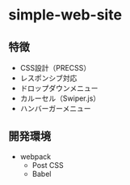 # simple-web-site

## 特徴
  - CSS設計（PRECSS）
  - レスポンシブ対応
  - ドロップダウンメニュー
  - カルーセル（Swiper.js）
  - ハンバーガーメニュー
## 開発環境
  - webpack
    - Post CSS
    - Babel
